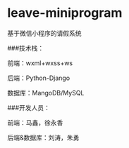 # leave-miniprogram
基于微信小程序的请假系统

###技术栈：

前端：wxml+wxss+ws

后端：Python-Django

数据库：MangoDB/MySQL

###开发人员：

前端：马鑫，徐永香

后端&数据库：刘涛，朱勇